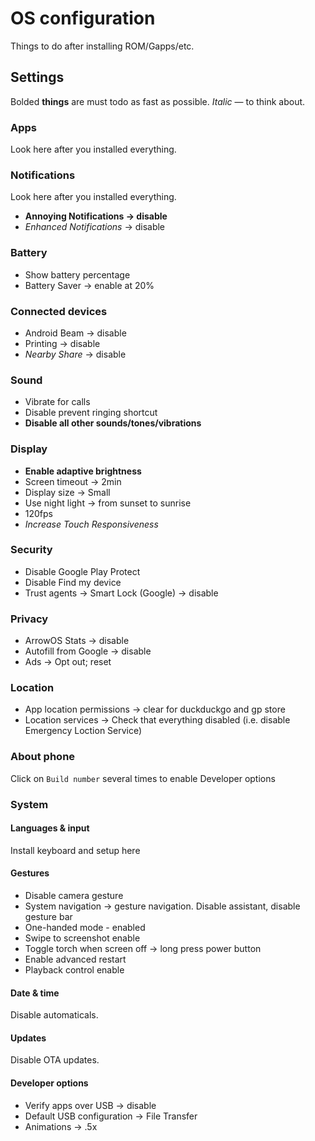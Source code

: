 # OS configuration

Things to do after installing ROM/Gapps/etc.

## Settings

Bolded **things** are must todo as fast as possible. *Italic* — to think about.

### Apps

Look here after you installed everything.

### Notifications

Look here after you installed everything.

* **Annoying Notifications -> disable**
* *Enhanced Notifications* -> disable

### Battery

* Show battery percentage
* Battery Saver -> enable at 20%

### Connected devices

* Android Beam -> disable
* Printing -> disable
* *Nearby Share* -> disable

### Sound

* Vibrate for calls
* Disable prevent ringing shortcut
* **Disable all other sounds/tones/vibrations**

### Display

* **Enable adaptive brightness**
* Screen timeout -> 2min
* Display size -> Small
* Use night light -> from sunset to sunrise
* 120fps
* *Increase Touch Responsiveness*

### Security

* Disable Google Play Protect
* Disable Find my device
* Trust agents -> Smart Lock (Google) -> disable

### Privacy

* ArrowOS Stats -> disable
* Autofill from Google -> disable
* Ads -> Opt out; reset

### Location

* App location permissions -> clear for duckduckgo and gp store
* Location services -> Check that everything disabled (i.e. disable Emergency
Loction Service)

### About phone

Click on `Build number` several times to enable Developer options

### System

#### Languages & input

Install keyboard and setup here

#### Gestures

* Disable camera gesture
* System navigation -> gesture navigation. Disable assistant, disable gesture
bar
* One-handed mode - enabled
* Swipe to screenshot enable
* Toggle torch when screen off -> long press power button
* Enable advanced restart
* Playback control enable

#### Date & time

Disable automaticals.

#### Updates

Disable OTA updates.

#### Developer options

* Verify apps over USB -> disable
* Default USB configuration -> File Transfer
* Animations -> .5x
